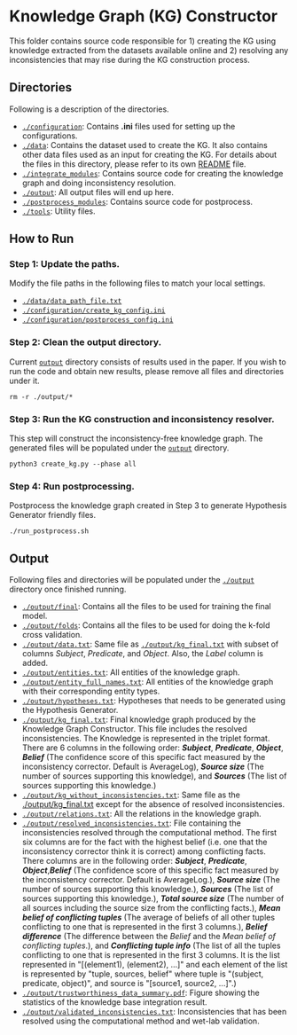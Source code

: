 # Knowledge Graph (KG) Constructor
This folder contains source code responsible for 1) creating the KG using knowledge extracted from the datasets available online and 2) resolving any inconsistencies that may rise during the KG construction process.

## Directories
Following is a description of the directories.

* <code>[./configuration](./configuration)</code>: Contains **.ini** files used for setting up the configurations.
* <code>[./data](./data)</code>: Contains the dataset used to create the KG. It also contains other data files used as an input for creating the KG. For details about the files in this directory, please refer to its own [README](./data/README.md) file.
* <code>[./integrate_modules](./integrate_modules)</code>: Contains source code for creating the knowledge graph and doing inconsistency resolution.
* <code>[./output](./output)</code>: All output files will end up here.
* <code>[./postprocess_modules](./postprocess_modules)</code>: Contains source code for postprocess.
* <code>[./tools](./tools)</code>: Utility files.

## How to Run

### Step 1: Update the paths.
Modify the file paths in the following files to match your local settings.

* <code>[./data/data_path_file.txt](./data/data_path_file.txt)</code>
* <code>[./configuration/create_kg_config.ini](./configuration/create_kg_config.ini)</code>
* <code>[./configuration/postprocess_config.ini](./configuration/postprocess_config.ini)</code>

### Step 2: Clean the output directory.
Current <code>[output](./output)</code> directory consists of results used in the paper. If you wish to run the code and obtain new results, please remove all files and directories under it.

```
rm -r ./output/*
```

### Step 3: Run the KG construction and inconsistency resolver.
This step will construct the inconsistency-free knowledge graph. The generated files will be populated under the <code>[output](./output)</code> directory.

```
python3 create_kg.py --phase all
```

### Step 4: Run postprocessing.
Postprocess the knowledge graph created in Step 3 to generate Hypothesis Generator friendly files.

```
./run_postprocess.sh
```

## Output
Following files and directories will be populated under the <code>[./output](./output)</code> directory once finished running.

* <code>[./output/final](./output/final)</code>: Contains all the files to be used for training the final model.
* <code>[./output/folds](./output/folds)</code>: Contains all the files to be used for doing the k-fold cross validation.
* <code>[./output/data.txt](./output/data.txt)</code>: Same file as <code>[./output/kg_final.txt](./output/kg_final.txt)</code> with subset of columns *Subject*, *Predicate*, and *Object*. Also, the *Label* column is added.
* <code>[./output/entities.txt](./output/entities.txt)</code>: All entities of the knowledge graph.
* <code>[./output/entity_full_names.txt](./output/entity_full_names.txt)</code>: All entities of the knowledge graph with their corresponding entity types.
* <code>[./output/hypotheses.txt](./output/hypotheses.txt)</code>: Hypotheses that needs to be generated using the Hypothesis Generator.
* <code>[./output/kg_final.txt](./output/kg_final.txt)</code>: Final knowledge graph produced by the Knowledge Graph Constructor. This file includes the resolved inconsistencies. The Knowledge is represented in the triplet format. There are 6 columns in the following order: ***Subject***, ***Predicate***, ***Object***, ***Belief*** (The confidence score of this specific fact measured by the inconsistency corrector. Default is AverageLog), ***Source size*** (The number of sources supporting this knowledge), and ***Sources*** (The list of sources supporting this knowledge.)
* <code>[./output/kg_without_inconsistencies.txt](./output/kg_without_inconsistencies.txt)</code>: Same file as the [./output/kg_final.txt](./output/kg_final.txt) except for the absence of resolved inconsistencies.
* <code>[./output/relations.txt](./output/relations.txt)</code>: All the relations in the knowledge graph.
* <code>[./output/resolved_inconsistencies.txt](./output/resolved_inconsistencies.txt)</code>: File containing the inconsistencies resolved through the computational method. The first six columns are for the fact with the highest belief (i.e. one that the inconsistency corrector think it is correct) among conflicting facts. There columns are in the following order: ***Subject***, ***Predicate***, ***Object***,***Belief*** (The confidence score of this specific fact measured by the inconsistency corrector. Default is AverageLog.), ***Source size*** (The number of sources supporting this knowledge.), ***Sources*** (The list of sources supporting this knowledge.), ***Total source size*** (The number of all sources including the source size from the conflicting facts.), ***Mean belief of conflicting tuples*** (The average of beliefs of all other tuples conflicting to one that is represented in the first 3 columns.), ***Belief difference*** (The difference between the *Belief* and the *Mean belief of conflicting tuples*.), and ***Conflicting tuple info*** (The list of all the tuples conflicting to one that is represented in the first 3 columns. It is the list represented in "[(element1), (element2), ...]" and each element of the list is represented by "tuple, sources, belief" where tuple is "(subject, predicate, object)", and source is "[source1, source2, ...]".)
* <code>[./output/trustworthiness_data_summary.pdf](./output/trustworthiness_data_summary.pdf)</code>: Figure showing the statistics of the knowledge base integration result.
* <code>[./output/validated_inconsistencies.txt](./output/validated_inconsistencies.txt)</code>: Inconsistencies that has been resolved using the computational method and wet-lab validation.


